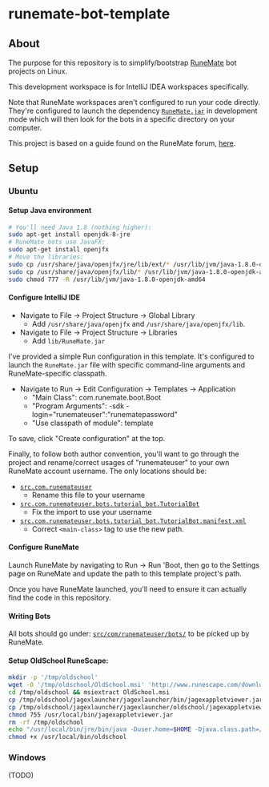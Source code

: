 # runemate-bot-template

## About

The purpose for this repository is to simplify/bootstrap [RuneMate](https://www.runemate.com/) bot projects on Linux.

This development workspace is for IntelliJ IDEA workspaces specifically.

Note that RuneMate workspaces aren't configured to run your code directly.
They're configured to launch the dependency [`RuneMate.jar`](lib/RuneMate.jar) in development mode
which will then look for the bots in a specific directory on your computer. 

This project is based on a guide found on the RuneMate forum, [here](https://www.runemate.com/community/threads/the-coding-chronicles-chapter-two-hello-world.6738/).

## Setup

### Ubuntu

#### Setup Java environment
```bash
# You'll need Java 1.8 (nothing higher):
sudo apt-get install openjdk-8-jre
# RuneMate bots use JavaFX:
sudo apt-get install openjfx
# Move the libraries:
sudo cp /usr/share/java/openjfx/jre/lib/ext/* /usr/lib/jvm/java-1.8.0-openjdk-amd64/lib
sudo cp /usr/share/java/openjfx/lib/* /usr/lib/jvm/java-1.8.0-openjdk-amd64/lib
sudo chmod 777 -R /usr/lib/jvm/java-1.8.0-openjdk-amd64
```

#### Configure IntelliJ IDE

- Navigate to File -> Project Structure -> Global Library
  - Add `/usr/share/java/openjfx` and `/usr/share/java/openjfx/lib`.
- Navigate to File -> Project Structure -> Libraries
  - Add `lib/RuneMate.jar`

I've provided a simple Run configuration in this template.
It's configured to launch the `RuneMate.jar` file with specific command-line arguments and RuneMate-specific classpath.
- Navigate to Run -> Edit Configuration -> Templates -> Application
  - "Main Class": com.runemate.boot.Boot
  - "Program Arguments": -sdk -login="runemateuser":"runematepassword"
  - "Use classpath of module": template

To save, click "Create configuration" at the top.

Finally, to follow both author convention,
you'll want to go through the project and rename/correct usages of "runemateuser" to your own RuneMate account username.
The only locations should be:
- [`src.com.runemateuser`](src/com/runemateuser/)
  - Rename this file to your username
- [`src.com.runemateuser.bots.tutorial_bot.TutorialBot`](src/com/runemateuser/bots/tutorial_bot/TutorialBot.java)
  - Fix the import to use your username
- [`src.com.runemateuser.bots.tutorial_bot.TutorialBot.manifest.xml`](src/com/runemateuser/bots/tutorial_bot/TutorialBot.manifest.xml)
  - Correct `<main-class>` tag to use the new path.

#### Configure RuneMate

Launch RuneMate by navigating to Run -> Run 'Boot, 
then go to the Settings page on RuneMate and update the path to this template project's path.
 
Once you have RuneMate launched, you'll need to ensure it can actually find the code in this repository.

#### Writing Bots

All bots should go under: [`src/com/runemateuser/bots/`](src/com/runemateuser/bots/) to be picked up by RuneMate.

#### Setup OldSchool RuneScape:

```bash
mkdir -p '/tmp/oldschool'
wget -O '/tmp/oldschool/OldSchool.msi' 'http://www.runescape.com/downloads/oldschool.msi'
cd /tmp/oldschool && msiextract OldSchool.msi
cp /tmp/oldschool/jagexlauncher/jagexlauncher/bin/jagexappletviewer.jar /usr/local/bin/jagexappletviewer.jar
cp /tmp/oldschool/jagexlauncher/jagexlauncher/oldschool/jagexappletviewer.png /usr/local/share/jagexappletviewer.png
chmod 755 /usr/local/bin/jagexappletviewer.jar
rm -rf /tmp/oldschool
echo "/usr/local/bin/jre/bin/java -Duser.home=$HOME -Djava.class.path=/usr/local/bin/jagexappletviewer.jar -Dcom.jagex.config=http://oldschool.runescape.com/jav_config.ws jagexappletviewer /usr/local/share/" >> /usr/local/bin/oldschool
chmod +x /usr/local/bin/oldschool
```

### Windows

(TODO)